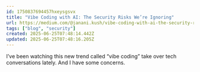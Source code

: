 ```yaml
---
id: 1750837694457hxeysgsvx
title: "Vibe Coding with AI: The Security Risks We’re Ignoring"
url: https://medium.com/@janani.kush/vibe-coding-with-ai-the-security-risks-were-ignoring-d5dbd30a9fe9
tags: ["blog", "security"]
created: 2025-06-25T07:48:14.442Z
updated: 2025-06-25T07:48:16.205Z
---
```

I’ve been watching this new trend called “vibe coding” take over tech conversations lately. And I have some concerns.
